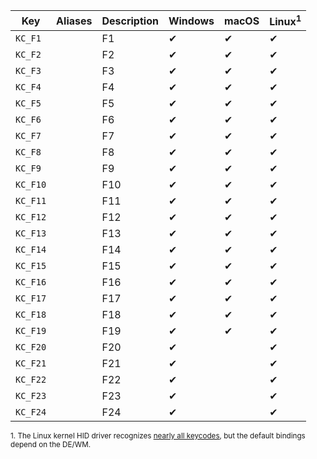 |Key                     |Aliases                        |Description                            |Windows      |macOS        |Linux<sup>1</sup>|
|------------------------|-------------------------------|---------------------------------------|-------------|-------------|-----------------|
|`KC_F1`                 |                               |F1                                     |✔            |✔            |✔                |
|`KC_F2`                 |                               |F2                                     |✔            |✔            |✔                |
|`KC_F3`                 |                               |F3                                     |✔            |✔            |✔                |
|`KC_F4`                 |                               |F4                                     |✔            |✔            |✔                |
|`KC_F5`                 |                               |F5                                     |✔            |✔            |✔                |
|`KC_F6`                 |                               |F6                                     |✔            |✔            |✔                |
|`KC_F7`                 |                               |F7                                     |✔            |✔            |✔                |
|`KC_F8`                 |                               |F8                                     |✔            |✔            |✔                |
|`KC_F9`                 |                               |F9                                     |✔            |✔            |✔                |
|`KC_F10`                |                               |F10                                    |✔            |✔            |✔                |
|`KC_F11`                |                               |F11                                    |✔            |✔            |✔                |
|`KC_F12`                |                               |F12                                    |✔            |✔            |✔                |
|`KC_F13`                |                               |F13                                    |✔            |✔            |✔                |
|`KC_F14`                |                               |F14                                    |✔            |✔            |✔                |
|`KC_F15`                |                               |F15                                    |✔            |✔            |✔                |
|`KC_F16`                |                               |F16                                    |✔            |✔            |✔                |
|`KC_F17`                |                               |F17                                    |✔            |✔            |✔                |
|`KC_F18`                |                               |F18                                    |✔            |✔            |✔                |
|`KC_F19`                |                               |F19                                    |✔            |✔            |✔                |
|`KC_F20`                |                               |F20                                    |✔            |             |✔                |
|`KC_F21`                |                               |F21                                    |✔            |             |✔                |
|`KC_F22`                |                               |F22                                    |✔            |             |✔                |
|`KC_F23`                |                               |F23                                    |✔            |             |✔                |
|`KC_F24`                |                               |F24                                    |✔            |             |✔                |

<sup>1. The Linux kernel HID driver recognizes [nearly all keycodes](https://github.com/torvalds/linux/blob/master/drivers/hid/hid-input.c), but the default bindings depend on the DE/WM.</sup><br/>
